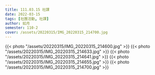 ```yaml
---
title: 111.03.15 社課
date: 2022-03-15
tags: [社團活動, 社課]
author: 如月
semester: 110-2
cover: /assets/20220315/IMG_20220315_214700.jpg
---
```


{{< photo "/assets/20220315/IMG_20220315_214600.jpg" >}} {{< photo "/assets/20220315/IMG_20220315_214633.jpg" >}}
{{< photo "/assets/20220315/IMG_20220315_214641.jpg" >}} {{< photo "/assets/20220315/IMG_20220315_214655.jpg" >}}
{{< photo "/assets/20220315/IMG_20220315_214700.jpg" >}}
